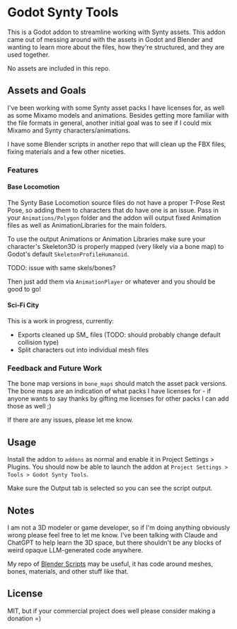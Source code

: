 # Godot Synty Tools

This is a Godot addon to streamline working with Synty assets. This addon came out of messing around with the assets in
Godot and Blender and wanting to learn more about the files, how they're structured, and they are used together.

No assets are included in this repo.

## Assets and Goals

I've been working with some Synty asset packs I have licenses for, as well as some Mixamo models and animations. Besides
getting more familiar with the file formats in general, another initial goal was to see if I could mix Mixamo and Synty
characters/animations.

I have some Blender scripts in another repo that will clean up the FBX files, fixing materials and a few other niceties.

### Features

#### Base Locomotion

The Synty Base Locomotion source files do not have a proper T-Pose Rest Pose, so adding them to characters that do have
one is an issue. Pass in your `Animations/Polygon` folder and the addon will output fixed Animation files as well as
AnimationLibraries for the main folders.

To use the output Animations or Animation Libraries make sure your character's Skeleton3D is properly mapped (very
likely via a bone map) to Godot's default `SkeletonProfileHumanoid`.

TODO: issue with same skels/bones?

Then just add them via `AnimationPlayer` or whatever and you should be good to go!

#### Sci-Fi City

This is a work in progress, currently:

- Exports cleaned up SM_ files (TODO: should probably change default collision type)
- Split characters out into individual mesh files

### Feedback and Future Work

The bone map versions in `bone_maps` should match the asset pack versions. The bone maps are an indication of what
packs I have licenses for - if anyone wants to say thanks by gifting me licenses for other packs I can add those as
well ;)

If there are any issues, please let me know.

## Usage

Install the addon to `addons` as normal and enable it in Project Settings > Plugins. You should now be able to launch
the addon at `Project Settings > Tools > Godot Synty Tools`.

Make sure the Output tab is selected so you can see the script output.

## Notes

I am not a 3D modeler or game developer, so if I'm doing anything obviously wrong please feel free to let me know. I've
been talking with Claude and ChatGPT to help learn the 3D space, but there shouldn't be any blocks of weird opaque
LLM-generated code anywhere.

My repo of [Blender Scripts](https://github.com/hlarsen/game-asset-blender-scripts) may be useful, it has code around
meshes, bones, materials, and other stuff like that.

## License

MIT, but if your commercial project does well please consider making a donation =)
